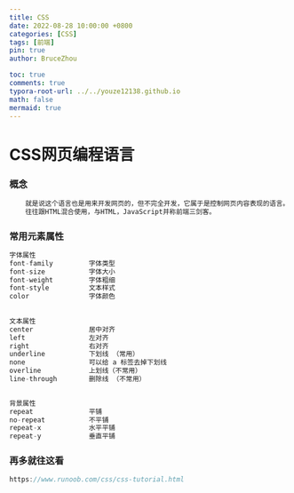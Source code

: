 ```yaml
---
title: CSS
date: 2022-08-28 10:00:00 +0800
categories: [CSS]
tags: [前端]
pin: true
author: BruceZhou

toc: true
comments: true
typora-root-url: ../../youze12138.github.io
math: false
mermaid: true
---
```


# CSS网页编程语言

### 概念

~~~java
	就是说这个语言也是用来开发网页的，但不完全开发，它属于是控制网页内容表现的语言。
    往往跟HTML混合使用，与HTML，JavaScript并称前端三剑客。
~~~

### 常用元素属性

~~~java
字体属性
font-family			字体类型	
font-size			字体大小	
font-weight			字体粗细	
font-style			文本样式	
color				字体颜色	
    
    
文本属性
center				居中对齐
left				左对齐
right				右对齐
underline			下划线 （常用）
none				可以给 a 标签去掉下划线
overline			上划线（不常用）
line-through		删除线 （不常用）

    
背景属性
repeat				平铺
no-repeat			不平铺
repeat-x			水平平铺
repeat-y			垂直平铺
~~~

### 再多就往这看

~~~java
https://www.runoob.com/css/css-tutorial.html
~~~

